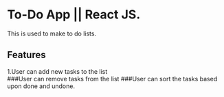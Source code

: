 # To-Do App || React JS.
This is used to make to do lists.

## Features

1.User can add new tasks to the list \
###User can remove tasks from the list 
###User can sort the tasks based upon done and undone.




